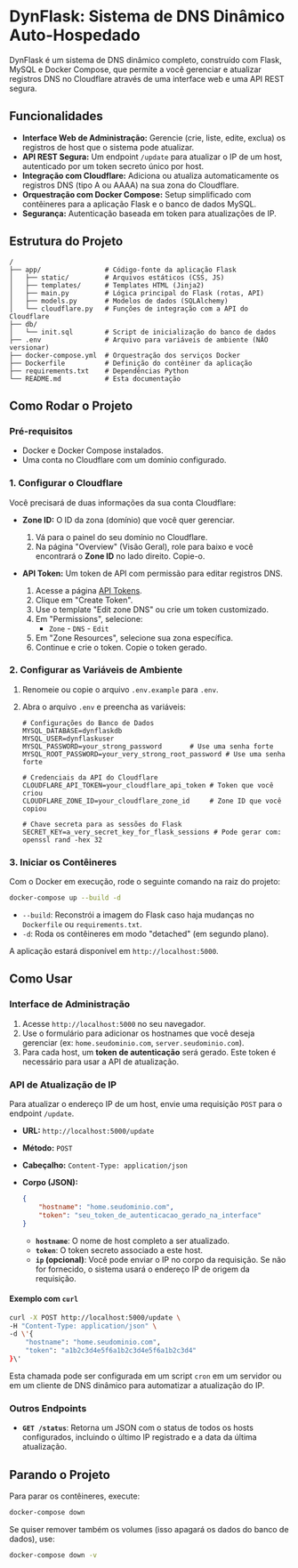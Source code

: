 # DynFlask: Sistema de DNS Dinâmico Auto-Hospedado

DynFlask é um sistema de DNS dinâmico completo, construído com Flask, MySQL e Docker Compose, que permite a você gerenciar e atualizar registros DNS no Cloudflare através de uma interface web e uma API REST segura.

## Funcionalidades

-   **Interface Web de Administração:** Gerencie (crie, liste, edite, exclua) os registros de host que o sistema pode atualizar.
-   **API REST Segura:** Um endpoint `/update` para atualizar o IP de um host, autenticado por um token secreto único por host.
-   **Integração com Cloudflare:** Adiciona ou atualiza automaticamente os registros DNS (tipo A ou AAAA) na sua zona do Cloudflare.
-   **Orquestração com Docker Compose:** Setup simplificado com contêineres para a aplicação Flask e o banco de dados MySQL.
-   **Segurança:** Autenticação baseada em token para atualizações de IP.

## Estrutura do Projeto

```
/
├── app/                # Código-fonte da aplicação Flask
│   ├── static/         # Arquivos estáticos (CSS, JS)
│   ├── templates/      # Templates HTML (Jinja2)
│   ├── main.py         # Lógica principal do Flask (rotas, API)
│   ├── models.py       # Modelos de dados (SQLAlchemy)
│   └── cloudflare.py   # Funções de integração com a API do Cloudflare
├── db/
│   └── init.sql        # Script de inicialização do banco de dados
├── .env                # Arquivo para variáveis de ambiente (NÃO versionar)
├── docker-compose.yml  # Orquestração dos serviços Docker
├── Dockerfile          # Definição do contêiner da aplicação
├── requirements.txt    # Dependências Python
└── README.md           # Esta documentação
```

## Como Rodar o Projeto

### Pré-requisitos

-   Docker e Docker Compose instalados.
-   Uma conta no Cloudflare com um domínio configurado.

### 1. Configurar o Cloudflare

Você precisará de duas informações da sua conta Cloudflare:

-   **Zone ID:** O ID da zona (domínio) que você quer gerenciar.
    1.  Vá para o painel do seu domínio no Cloudflare.
    2.  Na página "Overview" (Visão Geral), role para baixo e você encontrará o **Zone ID** no lado direito. Copie-o.

-   **API Token:** Um token de API com permissão para editar registros DNS.
    1.  Acesse a página [API Tokens](https://dash.cloudflare.com/profile/api-tokens).
    2.  Clique em "Create Token".
    3.  Use o template "Edit zone DNS" ou crie um token customizado.
    4.  Em "Permissions", selecione:
        -   `Zone` - `DNS` - `Edit`
    5.  Em "Zone Resources", selecione sua zona específica.
    6.  Continue e crie o token. Copie o token gerado.

### 2. Configurar as Variáveis de Ambiente

1.  Renomeie ou copie o arquivo `.env.example` para `.env`.
2.  Abra o arquivo `.env` e preencha as variáveis:

    ```env
    # Configurações do Banco de Dados
    MYSQL_DATABASE=dynflaskdb
    MYSQL_USER=dynflaskuser
    MYSQL_PASSWORD=your_strong_password       # Use uma senha forte
    MYSQL_ROOT_PASSWORD=your_very_strong_root_password # Use uma senha forte

    # Credenciais da API do Cloudflare
    CLOUDFLARE_API_TOKEN=your_cloudflare_api_token # Token que você criou
    CLOUDFLARE_ZONE_ID=your_cloudflare_zone_id     # Zone ID que você copiou

    # Chave secreta para as sessões do Flask
    SECRET_KEY=a_very_secret_key_for_flask_sessions # Pode gerar com: openssl rand -hex 32
    ```

### 3. Iniciar os Contêineres

Com o Docker em execução, rode o seguinte comando na raiz do projeto:

```bash
docker-compose up --build -d
```

-   `--build`: Reconstrói a imagem do Flask caso haja mudanças no `Dockerfile` ou `requirements.txt`.
-   `-d`: Roda os contêineres em modo "detached" (em segundo plano).

A aplicação estará disponível em `http://localhost:5000`.

## Como Usar

### Interface de Administração

1.  Acesse `http://localhost:5000` no seu navegador.
2.  Use o formulário para adicionar os hostnames que você deseja gerenciar (ex: `home.seudominio.com`, `server.seudominio.com`).
3.  Para cada host, um **token de autenticação** será gerado. Este token é necessário para usar a API de atualização.

### API de Atualização de IP

Para atualizar o endereço IP de um host, envie uma requisição `POST` para o endpoint `/update`.

-   **URL:** `http://localhost:5000/update`
-   **Método:** `POST`
-   **Cabeçalho:** `Content-Type: application/json`
-   **Corpo (JSON):**

    ```json
    {
        "hostname": "home.seudominio.com",
        "token": "seu_token_de_autenticacao_gerado_na_interface"
    }
    ```

    -   **`hostname`**: O nome de host completo a ser atualizado.
    -   **`token`**: O token secreto associado a este host.
    -   **`ip` (opcional)**: Você pode enviar o IP no corpo da requisição. Se não for fornecido, o sistema usará o endereço IP de origem da requisição.

#### Exemplo com `curl`

```bash
curl -X POST http://localhost:5000/update \
-H "Content-Type: application/json" \
-d \'{
    "hostname": "home.seudominio.com",
    "token": "a1b2c3d4e5f6a1b2c3d4e5f6a1b2c3d4"
}\'
```

Esta chamada pode ser configurada em um script `cron` em um servidor ou em um cliente de DNS dinâmico para automatizar a atualização do IP.

### Outros Endpoints

-   **`GET /status`**: Retorna um JSON com o status de todos os hosts configurados, incluindo o último IP registrado e a data da última atualização.

## Parando o Projeto

Para parar os contêineres, execute:

```bash
docker-compose down
```

Se quiser remover também os volumes (isso apagará os dados do banco de dados), use:

```bash
docker-compose down -v
```
